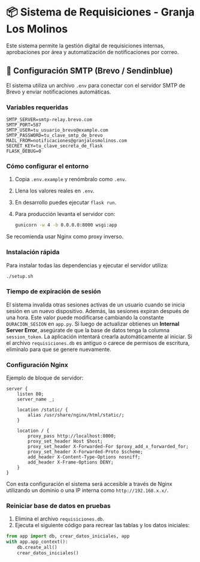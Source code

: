 # 📦 Sistema de Requisiciones - Granja Los Molinos

Este sistema permite la gestión digital de requisiciones internas, aprobaciones por área y automatización de notificaciones por correo.

## 📧 Configuración SMTP (Brevo / Sendinblue)

El sistema utiliza un archivo `.env` para conectar con el servidor SMTP de Brevo y enviar notificaciones automáticas.

### Variables requeridas

```env
SMTP_SERVER=smtp-relay.brevo.com
SMTP_PORT=587
SMTP_USER=tu_usuario_brevo@example.com
SMTP_PASSWORD=tu_clave_smtp_de_brevo
MAIL_FROM=notificaciones@granjalosmolinos.com
SECRET_KEY=tu_clave_secreta_de_flask
FLASK_DEBUG=0
```

### Cómo configurar el entorno
1. Copia `.env.example` y renómbralo como `.env`.
2. Llena los valores reales en `.env`.
3. En desarrollo puedes ejecutar `flask run`.
4. Para producción levanta el servidor con:

   ```bash
   gunicorn -w 4 -b 0.0.0.0:8000 wsgi:app
   ```

Se recomienda usar Nginx como proxy inverso.

### Instalación rápida

Para instalar todas las dependencias y ejecutar el servidor utiliza:

```bash
./setup.sh
```

### Tiempo de expiración de sesión

El sistema invalida otras sesiones activas de un usuario cuando se inicia sesión
en un nuevo dispositivo. Además, las sesiones expiran después de una hora. Este
valor puede modificarse cambiando la constante `DURACION_SESION` en `app.py`.
Si luego de actualizar obtienes un **Internal Server Error**, asegúrate de que
la base de datos tenga la columna `session_token`. La aplicación intentará
crearla automáticamente al iniciar. Si el archivo `requisiciones.db` es antiguo
o carece de permisos de escritura, elimínalo para que se genere nuevamente.

### Configuración Nginx

Ejemplo de bloque de servidor:

```nginx
server {
    listen 80;
    server_name _;

    location /static/ {
        alias /usr/share/nginx/html/static/;
    }

    location / {
        proxy_pass http://localhost:8000;
        proxy_set_header Host $host;
        proxy_set_header X-Forwarded-For $proxy_add_x_forwarded_for;
        proxy_set_header X-Forwarded-Proto $scheme;
        add_header X-Content-Type-Options nosniff;
        add_header X-Frame-Options DENY;
    }
}
```

Con esta configuración el sistema será accesible a través de Nginx
utilizando un dominio o una IP interna como `http://192.168.x.x/`.

### Reiniciar base de datos en pruebas

1. Elimina el archivo `requisiciones.db`.
2. Ejecuta el siguiente código para recrear las tablas y los datos iniciales:

```python
from app import db, crear_datos_iniciales, app
with app.app_context():
    db.create_all()
    crear_datos_iniciales()
```
